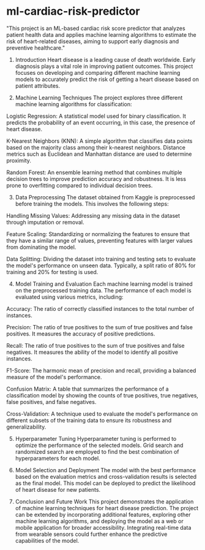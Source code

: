 # ml-cardiac-risk-predictor
"This project is an ML-based cardiac risk score predictor that analyzes patient health data and applies machine learning algorithms to estimate the risk of heart-related diseases, aiming to support early diagnosis and preventive healthcare."
1. Introduction
Heart disease is a leading cause of death worldwide. Early diagnosis plays a vital role in improving patient outcomes. This project focuses on developing and comparing different machine learning models to accurately predict the risk of getting a heart disease based on patient attributes.

2. Machine Learning Techniques
The project explores three different machine learning algorithms for classification:

Logistic Regression: A statistical model used for binary classification. It predicts the probability of an event occurring, in this case, the presence of heart disease.

K-Nearest Neighbors (KNN): A simple algorithm that classifies data points based on the majority class among their k-nearest neighbors. Distance metrics such as Euclidean and Manhattan distance are used to determine proximity.

Random Forest: An ensemble learning method that combines multiple decision trees to improve prediction accuracy and robustness. It is less prone to overfitting compared to individual decision trees.

3. Data Preprocessing
The dataset obtained from Kaggle is preprocessed before training the models. This involves the following steps:

Handling Missing Values: Addressing any missing data in the dataset through imputation or removal.

Feature Scaling: Standardizing or normalizing the features to ensure that they have a similar range of values, preventing features with larger values from dominating the model.

Data Splitting: Dividing the dataset into training and testing sets to evaluate the model's performance on unseen data. Typically, a split ratio of 80% for training and 20% for testing is used.

4. Model Training and Evaluation
Each machine learning model is trained on the preprocessed training data. The performance of each model is evaluated using various metrics, including:

Accuracy: The ratio of correctly classified instances to the total number of instances.

Precision: The ratio of true positives to the sum of true positives and false positives. It measures the accuracy of positive predictions.

Recall: The ratio of true positives to the sum of true positives and false negatives. It measures the ability of the model to identify all positive instances.

F1-Score: The harmonic mean of precision and recall, providing a balanced measure of the model's performance.

Confusion Matrix: A table that summarizes the performance of a classification model by showing the counts of true positives, true negatives, false positives, and false negatives.

Cross-Validation: A technique used to evaluate the model's performance on different subsets of the training data to ensure its robustness and generalizability.

5. Hyperparameter Tuning
Hyperparameter tuning is performed to optimize the performance of the selected models. Grid search and randomized search are employed to find the best combination of hyperparameters for each model.

6. Model Selection and Deployment
The model with the best performance based on the evaluation metrics and cross-validation results is selected as the final model. This model can be deployed to predict the likelihood of heart disease for new patients.

7. Conclusion and Future Work
This project demonstrates the application of machine learning techniques for heart disease prediction. The project can be extended by incorporating additional features, exploring other machine learning algorithms, and deploying the model as a web or mobile application for broader accessibility. Integrating real-time data from wearable sensors could further enhance the predictive capabilities of the model.
